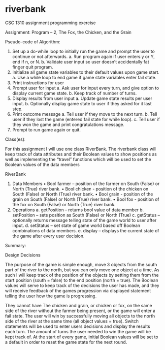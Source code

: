 # riverbank
CSC 1310 assignment programming exercise

Assignment: Program – 2, The Fox, the Chicken, and the Grain


Pseudo-code of Algorithm:

1.	Set up a do-while loop to initially run the game and prompt the user to continue or not afterwards.
a.	Run program again if user enters y or Y, end if n, or N. 
b.	Validate user input so user doesn’t accidentally fat finger quit program.
2.	Initialize all game state variables to their default values upon game start.
a.	Use a while loop to end game if game state variables enter fail state.
3.	Print instructions for user
4.	Prompt user for input
a.	Ask user for input every turn, and give option to display current game state.
b.	Keep track of number of turns.
5.	Display results from user input
a.	Update game state results per user input.
b.	Optionally display game state to user if they asked for it last step.
6.	Print outcome message
a.	Tell user if they move to the next turn.
b.	Tell user if they lost the game (entered fail state for while loop).
c.	Tell user if they won the game and print congratulations message.
7.	Prompt to run game again or quit.

Class(es):

For this assignment I will use one class RiverBank. The riverbank class will keep track of data attributes and their Boolean values to show positions as well as implementing the “travel” functions which will be used to set the Boolean values of the data members

RiverBank
1.	Data Members
•	Bool farmer – position of the farmer on South (False) or North (True) river bank.
•	Bool chicken - position of the chicken on South (False) or North (True) river bank.
•	Bool grain - position of the grain on South (False) or North (True) river bank.
•	Bool fox - position of the fox on South (False) or North (True) river bank.
2.	Operations
a.	getPosition – returns bool value of data member
b.	setPosition – sets position as South (False) or North (True)
c.	getStatus – optionally returns message telling state of the game world to user after input.
d.	setStatus – set state of game world based off Boolean combinations of data members.	
e.	display – displays the current state of the game after every user decision.


Summary:

Design Decisions

The purpose of the game is simple enough, move 3 objects from the south part of the river to the north, but you can only move one object at a time. As such I will keep track of the position of the objects by setting them from the start position (south = false) to the end position (north = true). The Boolean values will serve to keep track of the decisions the user has made, and they will receive feedback of the games progression via displayed statement telling the user how the game is progressing. 

They cannot have The chicken and grain, or chicken or fox, on the same side of the river without the farmer being present, or the game will enter a fail state. The user will win by successfully moving all objects to the north side of the river at the same time (all object values = true). Switch statements will be used to enter users decisions and display the results each turn. The amount of turns the user needed to win the game will be kept track of. At the start of every game, initial Boolean values will be set to a default in order to reset the game state for the next round.

